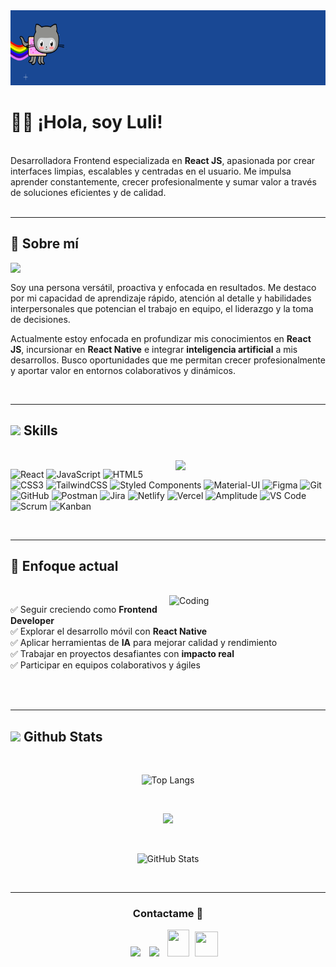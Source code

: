 <div align="center">
    <img src="https://raw.githubusercontent.com/Niefee/niefee/master/assets/fly.webp" height="120px" />
</div>

# 👩‍💻 ¡Hola, soy Luli!

<br>
Desarrolladora Frontend especializada en <b>React JS</b>, apasionada por crear interfaces limpias, escalables y centradas en el usuario.  
Me impulsa aprender constantemente, crecer profesionalmente y sumar valor a través de soluciones eficientes y de calidad.
<br>
<br>

---

## 🚀 Sobre mí

   <img  align="left" src="https://mir-s3-cdn-cf.behance.net/project_modules/disp/601014116770475.6068beff4640a.gif" width = 350px>
<br>
<p>
    Soy una persona versátil, proactiva y enfocada en resultados. Me destaco por mi capacidad de aprendizaje rápido, atención al detalle y habilidades interpersonales que potencian el trabajo en equipo, el liderazgo y la toma de decisiones. 
</p>
 <p>
    Actualmente estoy enfocada en profundizar mis conocimientos en <b>React JS</b>, incursionar en <b>React Native</b> e integrar <b>inteligencia artificial</b> a mis desarrollos. Busco  oportunidades que me permitan crecer profesionalmente y aportar valor en entornos colaborativos y dinámicos.
</p>
<br>


---

## <img src="https://media2.giphy.com/media/QssGEmpkyEOhBCb7e1/giphy.gif?cid=ecf05e47a0n3gi1bfqntqmob8g9aid1oyj2wr3ds3mg700bl&rid=giphy.gif" width ="25"><b> Skills</b>

<br>

<img align= "right" width= "240" src= "https://pa1.narvii.com/6580/8098c6e9207376889eeb0532d9f5a0723c4d73f5_hq.gif"/>

![React](https://img.shields.io/badge/React-61DAFB?style=for-the-badge&logo=react&logoColor=black)
![JavaScript](https://img.shields.io/badge/JavaScript-F7DF1E?style=for-the-badge&logo=javascript&logoColor=black)
![HTML5](https://img.shields.io/badge/HTML5-E34F26?style=for-the-badge&logo=html5&logoColor=white)
![CSS3](https://img.shields.io/badge/CSS3-1572B6?style=for-the-badge&logo=css3&logoColor=white)
![TailwindCSS](https://img.shields.io/badge/Tailwind-38BDF8?style=for-the-badge&logo=tailwind-css&logoColor=white)
![Styled Components](https://img.shields.io/badge/styled--components-DB7093?style=for-the-badge&logo=styled-components&logoColor=white)
![Material-UI](https://img.shields.io/badge/Material--UI-007FFF?style=for-the-badge&logo=mui&logoColor=white)
![Figma](https://img.shields.io/badge/Figma-F24E1E?style=for-the-badge&logo=figma&logoColor=white)
![Git](https://img.shields.io/badge/Git-F05032?style=for-the-badge&logo=git&logoColor=white)
![GitHub](https://img.shields.io/badge/GitHub-181717?style=for-the-badge&logo=github&logoColor=white)
![Postman](https://img.shields.io/badge/Postman-FF6C37?style=for-the-badge&logo=postman&logoColor=white)
![Jira](https://img.shields.io/badge/Jira-0052CC?style=for-the-badge&logo=jira&logoColor=white)
![Netlify](https://img.shields.io/badge/Netlify-00C7B7?style=for-the-badge&logo=netlify&logoColor=white)
![Vercel](https://img.shields.io/badge/Vercel-000000?style=for-the-badge&logo=vercel&logoColor=white)
![Amplitude](https://img.shields.io/badge/Amplitude-2D76D2?style=for-the-badge&logo=amplitude&logoColor=white)
![VS Code](https://img.shields.io/badge/VSCode-007ACC?style=for-the-badge&logo=visual-studio-code&logoColor=white)
![Scrum](https://img.shields.io/badge/Scrum-6DB33F?style=for-the-badge&logo=scrumalliance&logoColor=white)
![Kanban](https://img.shields.io/badge/Kanban-F2A900?style=for-the-badge&logo=trello&logoColor=white)

<br>

----

## 🎯 Enfoque actual

<br>

<img align="right" alt="Coding" width="250" src="https://i.pinimg.com/originals/7e/b2/49/7eb249f2fd2e58e9ad6dd60ef892971b.gif">

✅ Seguir creciendo como **Frontend Developer**  
✅ Explorar el desarrollo móvil con **React Native**  
✅ Aplicar herramientas de **IA** para mejorar calidad y rendimiento  
✅ Trabajar en proyectos desafiantes con **impacto real**  
✅ Participar en equipos colaborativos y ágiles

<br>
<br>

----

## <img src="https://media.giphy.com/media/iY8CRBdQXODJSCERIr/giphy.gif" width="35"><b> Github Stats </b>

<br>

<div align="center">

![Top Langs](https://github-readme-stats.vercel.app/api/top-langs/?username=Caranfa-Lucia&layout=compact&theme=radical)  

<br>

![](https://github-readme-streak-stats.herokuapp.com/?user=Caranfa-Lucia&layout=compact&theme=radical)<br/>

<br>

![GitHub Stats](https://github-readme-stats.vercel.app/api?username=Caranfa-Lucia&show_icons=true&theme=radical)

</div>

<br>

----


<h3 align="center" >Contactame 🤝 </h3>

<p align="center">

 <div align="center"  class="icons-social" style="margin-left: 10px;">
        <a   target="_blank" href="https://www.linkedin.com/in/lucia-caranfa/">
			<img src="https://img.icons8.com/doodle/40/000000/linkedin--v2.png" style="margin-left: 10px;" ></a>
        <a style="margin-left: 10px;" target="_blank" href="https://github.com/Caranfa-Lucia">
		<img src="https://img.icons8.com/doodle/40/000000/github--v1.png"></a>
           <a style="margin-left: 10px;" target="_blank" href="mailto:luciacaranfa@gmail.com">
		<img src="https://img.icons8.com/doodle/2x/gmail-new.png" style=" width:35px; height:43px;"></a>
		<a style="margin-left: 5px;" target="_blank" href="https://caranfa-lucia.vercel.app/">
					<img src="https://img.icons8.com/ultraviolet/2x/resume.png" style=" width:37px; height:40px;"></a>
      </div>

</p>




